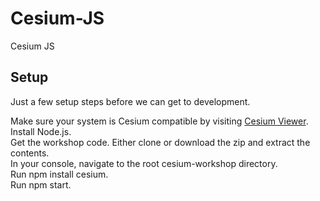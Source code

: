 # Cesium-JS
Cesium JS
## Setup
Just a few setup steps before we can get to development.

Make sure your system is Cesium compatible by visiting [Cesium Viewer](https://cesium.com/cesiumjs/cesium-viewer/).  
Install Node.js.  
Get the workshop code. Either clone or download the zip and extract the contents.  
In your console, navigate to the root cesium-workshop directory.  
Run npm install cesium.  
Run npm start.  
